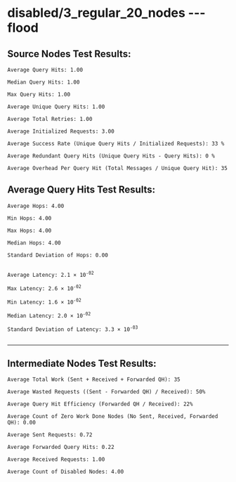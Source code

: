 # disabled/3_regular_20_nodes --- flood
## Source Nodes Test Results:
	Average Query Hits: 1.00

	Median Query Hits: 1.00

	Max Query Hits: 1.00

	Average Unique Query Hits: 1.00

	Average Total Retries: 1.00

	Average Initialized Requests: 3.00

	Average Success Rate (Unique Query Hits / Initialized Requests): 33 %

	Average Redundant Query Hits (Unique Query Hits - Query Hits): 0 %

	Average Overhead Per Query Hit (Total Messages / Unique Query Hit): 35



## Average Query Hits Test Results:
<pre><code>Average Hops: 4.00

Min Hops: 4.00

Max Hops: 4.00

Median Hops: 4.00

Standard Deviation of Hops: 0.00


Average Latency: 2.1 × 10<sup>-02</sup>

Max Latency: 2.6 × 10<sup>-02</sup>

Min Latency: 1.6 × 10<sup>-02</sup>

Median Latency: 2.0 × 10<sup>-02</sup>

Standard Deviation of Latency: 3.3 × 10<sup>-03</sup>

</code></pre>

---------------------------------------------
## Intermediate Nodes Test Results:

	Average Total Work (Sent + Received + Forwarded QH): 35

	Average Wasted Requests ((Sent - Forwarded QH) / Received): 50%

	Average Query Hit Efficiency (Forwarded QH / Received): 22%

	Average Count of Zero Work Done Nodes (No Sent, Received, Forwarded QH): 0.00

	Average Sent Requests: 0.72

	Average Forwarded Query Hits: 0.22

	Average Received Requests: 1.00

	Average Count of Disabled Nodes: 4.00

